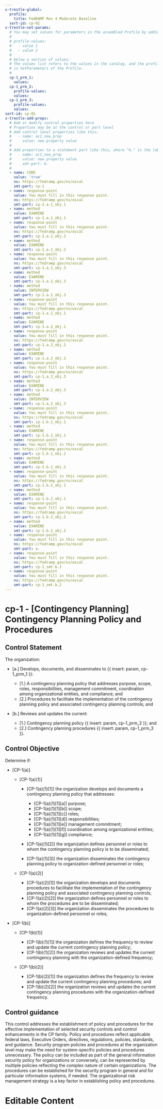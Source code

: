 ```yaml
---
x-trestle-global:
  profile:
    title: FedRAMP Rev 4 Moderate Baseline
  sort-id: cp-01
x-trestle-set-params:
  # You may set values for parameters in the assembled Profile by adding
  #
  # profile-values:
  #   - value 1
  #   - value 2
  #
  # below a section of values:
  # The values list refers to the values in the catalog, and the profile-values represent values
  # in SetParameters of the Profile.
  #
  cp-1_prm_1:
    values:
  cp-1_prm_2:
    profile-values:
    values:
  cp-1_prm_3:
    profile-values:
    values:
sort-id: cp-01
x-trestle-add-props:
  # Add or modify control properties here
  # Properties may be at the control or part level
  # Add control level properties like this:
  #   - name: ac1_new_prop
  #     value: new property value
  #
  # Add properties to a statement part like this, where "b." is the label of the target statement part
  #   - name: ac1_new_prop
  #     value: new property value
  #     smt-part: b.
  #
  - name: CORE
    value: 'true'
    ns: https://fedramp.gov/ns/oscal
    smt-part: cp-1
  - name: response-point
    value: You must fill in this response point.
    ns: https://fedramp.gov/ns/oscal
    smt-part: cp-1.a.1_obj.1
  - name: method
    value: EXAMINE
    smt-part: cp-1.a.1_obj.1
  - name: response-point
    value: You must fill in this response point.
    ns: https://fedramp.gov/ns/oscal
    smt-part: cp-1.a.1_obj.2
  - name: method
    value: EXAMINE
    smt-part: cp-1.a.1_obj.2
  - name: response-point
    value: You must fill in this response point.
    ns: https://fedramp.gov/ns/oscal
    smt-part: cp-1.a.1_obj.3
  - name: method
    value: EXAMINE
    smt-part: cp-1.a.1_obj.3
  - name: method
    value: INTERVIEW
    smt-part: cp-1.a.1_obj.3
  - name: response-point
    value: You must fill in this response point.
    ns: https://fedramp.gov/ns/oscal
    smt-part: cp-1.a.2_obj.1
  - name: method
    value: EXAMINE
    smt-part: cp-1.a.2_obj.1
  - name: response-point
    value: You must fill in this response point.
    ns: https://fedramp.gov/ns/oscal
    smt-part: cp-1.a.2_obj.2
  - name: method
    value: EXAMINE
    smt-part: cp-1.a.2_obj.2
  - name: response-point
    value: You must fill in this response point.
    ns: https://fedramp.gov/ns/oscal
    smt-part: cp-1.a.2_obj.3
  - name: method
    value: EXAMINE
    smt-part: cp-1.a.2_obj.3
  - name: method
    value: INTERVIEW
    smt-part: cp-1.a.2_obj.3
  - name: response-point
    value: You must fill in this response point.
    ns: https://fedramp.gov/ns/oscal
    smt-part: cp-1.b.1_obj.1
  - name: method
    value: EXAMINE
    smt-part: cp-1.b.1_obj.1
  - name: response-point
    value: You must fill in this response point.
    ns: https://fedramp.gov/ns/oscal
    smt-part: cp-1.b.1_obj.2
  - name: method
    value: EXAMINE
    smt-part: cp-1.b.1_obj.2
  - name: response-point
    value: You must fill in this response point.
    ns: https://fedramp.gov/ns/oscal
    smt-part: cp-1.b.2_obj.1
  - name: method
    value: EXAMINE
    smt-part: cp-1.b.2_obj.1
  - name: response-point
    value: You must fill in this response point.
    ns: https://fedramp.gov/ns/oscal
    smt-part: cp-1.b.2_obj.2
  - name: method
    value: EXAMINE
    smt-part: cp-1.b.2_obj.2
  - name: response-point
    value: You must fill in this response point.
    ns: https://fedramp.gov/ns/oscal
    smt-part: a.
  - name: response-point
    value: You must fill in this response point.
    ns: https://fedramp.gov/ns/oscal
    smt-part: cp-1_smt.b.1
  - name: response-point
    value: You must fill in this response point.
    ns: https://fedramp.gov/ns/oscal
    smt-part: cp-1_smt.b.2
---
```


# cp-1 - \[Contingency Planning\] Contingency Planning Policy and Procedures

## Control Statement

The organization:

- \[a.\] Develops, documents, and disseminates to {{ insert: param, cp-1_prm_1 }}:

  - \[1.\] A contingency planning policy that addresses purpose, scope, roles, responsibilities, management commitment, coordination among organizational entities, and compliance; and
  - \[2.\] Procedures to facilitate the implementation of the contingency planning policy and associated contingency planning controls; and

- \[b.\] Reviews and updates the current:

  - \[1.\] Contingency planning policy {{ insert: param, cp-1_prm_2 }}; and
  - \[2.\] Contingency planning procedures {{ insert: param, cp-1_prm_3 }}.

## Control Objective

Determine if:

- \[CP-1(a)\]

  - \[CP-1(a)(1)\]

    - \[CP-1(a)(1)[1]\] the organization develops and documents a contingency planning policy that addresses:

      - \[CP-1(a)(1)[1][a]\] purpose;
      - \[CP-1(a)(1)[1][b]\] scope;
      - \[CP-1(a)(1)[1][c]\] roles;
      - \[CP-1(a)(1)[1][d]\] responsibilities;
      - \[CP-1(a)(1)[1][e]\] management commitment;
      - \[CP-1(a)(1)[1][f]\] coordination among organizational entities;
      - \[CP-1(a)(1)[1][g]\] compliance;

    - \[CP-1(a)(1)[2]\] the organization defines personnel or roles to whom the contingency planning policy is to be disseminated;
    - \[CP-1(a)(1)[3]\] the organization disseminates the contingency planning policy to organization-defined personnel or roles;

  - \[CP-1(a)(2)\]

    - \[CP-1(a)(2)[1]\] the organization develops and documents procedures to facilitate the implementation of the contingency planning policy and associated contingency planning controls;
    - \[CP-1(a)(2)[2]\] the organization defines personnel or roles to whom the procedures are to be disseminated;
    - \[CP-1(a)(2)[3]\] the organization disseminates the procedures to organization-defined personnel or roles;

- \[CP-1(b)\]

  - \[CP-1(b)(1)\]

    - \[CP-1(b)(1)[1]\] the organization defines the frequency to review and update the current contingency planning policy;
    - \[CP-1(b)(1)[2]\] the organization reviews and updates the current contingency planning with the organization-defined frequency;

  - \[CP-1(b)(2)\]

    - \[CP-1(b)(2)[1]\] the organization defines the frequency to review and update the current contingency planning procedures; and
    - \[CP-1(b)(2)[2]\] the organization reviews and updates the current contingency planning procedures with the organization-defined frequency.

## Control guidance

This control addresses the establishment of policy and procedures for the effective implementation of selected security controls and control enhancements in the CP family. Policy and procedures reflect applicable federal laws, Executive Orders, directives, regulations, policies, standards, and guidance. Security program policies and procedures at the organization level may make the need for system-specific policies and procedures unnecessary. The policy can be included as part of the general information security policy for organizations or conversely, can be represented by multiple policies reflecting the complex nature of certain organizations. The procedures can be established for the security program in general and for particular information systems, if needed. The organizational risk management strategy is a key factor in establishing policy and procedures.

# Editable Content

<!-- Make additions and edits below -->
<!-- The above represents the contents of the control as received by the profile, prior to additions. -->
<!-- If the profile makes additions to the control, they will appear below. -->
<!-- The above markdown may not be edited but you may edit the content below, and/or introduce new additions to be made by the profile. -->
<!-- If there is a yaml header at the top, parameter values may be edited. Use --set-parameters to incorporate the changes during assembly. -->
<!-- The content here will then replace what is in the profile for this control, after running profile-assemble. -->
<!-- The added parts in the profile for this control are below.  You may edit them and/or add new ones. -->
<!-- Each addition must have a heading either of the form ## Control my_addition_name -->
<!-- or ## Part a. (where the a. refers to one of the control statement labels.) -->
<!-- "## Control" parts are new parts added after the statement part. -->
<!-- "## Part" parts are new parts added into the top-level statement part with that label. -->
<!-- Subparts may be added with nested hash levels of the form ### My Subpart Name -->
<!-- underneath the parent ## Control or ## Part being added -->
<!-- See https://ibm.github.io/compliance-trestle/tutorials/ssp_profile_catalog_authoring/ssp_profile_catalog_authoring for guidance. -->
